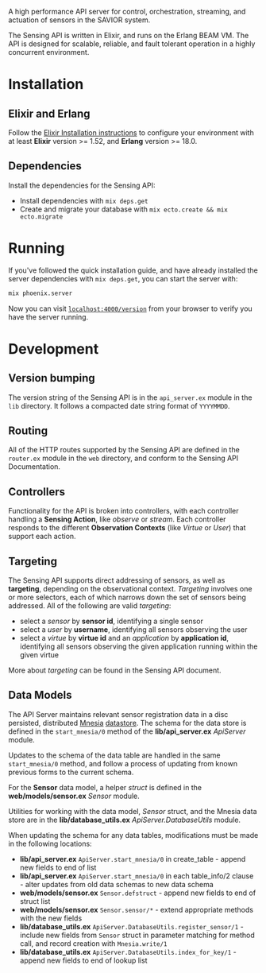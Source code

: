 
A high performance API server for control, orchestration, streaming, and actuation of
sensors in the SAVIOR system.

The Sensing API is written in Elixir, and runs on the Erlang BEAM VM. The API is designed
for scalable, reliable, and fault tolerant operation in a highly concurrent environment.

# Installation

## Elixir and Erlang

Follow the [Elixir Installation instructions](https://elixir-lang.org/install.html) to configure
your environment with at least **Elixir** version >= 1.52, and **Erlang** version >= 18.0. 

## Dependencies

Install the dependencies for the Sensing API:

  * Install dependencies with `mix deps.get`
  * Create and migrate your database with `mix ecto.create && mix ecto.migrate`
  

# Running

If you've followed the quick installation guide, and have already installed the server
dependencies with `mix deps.get`, you can start the server with:

```bash
mix phoenix.server
```  

Now you can visit [`localhost:4000/version`](http://localhost:4000/version) from your browser to
verify you have the server running.

# Development

## Version bumping

The version string of the Sensing API is in the `api_server.ex` module in the `lib` directory. It
follows a compacted date string format of `YYYYMMDD`.

## Routing

All of the HTTP routes supported by the Sensing API are defined in the `router.ex` module in
the `web` directory, and conform to the Sensing API Documentation.

## Controllers

Functionality for the API is broken into controllers, with each controller handling a **Sensing Action**,
like *observe* or *stream*. Each controller responds to the different **Observation Contexts** (like *Virtue* or *User*) that
support each action.

## Targeting

The Sensing API supports direct addressing of sensors, as well as **targeting**, depending on the observational
context. *Targeting* involves one or more selectors, each of which narrows down the set of sensors being
addressed. All of the following are valid *targeting*:

 - select a *sensor* by **sensor id**, identifying a single sensor
 - select a *user* by **username**, identifying all sensors observing the user
 - select a *virtue* by **virtue id** and an *application* by **application id**, identifying all sensors observing the given application running within the given virtue
 
More about *targeting* can be found in the Sensing API document.

## Data Models

The API Server maintains relevant sensor registration data in a disc persisted, distributed
[Mnesia](http://erlang.org/doc/man/mnesia.html) [datastore](https://elixirschool.com/en/lessons/specifics/mnesia/#nodes). The schema for the data store is defined in the `start_mnesia/0` method of the
**lib/api_server.ex** _ApiServer_ module.

Updates to the schema of the data table are handled in the same `start_mnesia/0` method, and
follow a process of updating from known previous forms to the current schema.

For the **Sensor** data model, a helper _struct_ is defined in the **web/models/sensor.ex** _Sensor_
module.

Utilities for working with the data model, _Sensor_ struct, and the Mnesia data store are in
the **lib/database_utils.ex** _ApiServer.DatabaseUtils_ module.

When updating the schema for any data tables, modifications must be made in the following
locations:

  - **lib/api_server.ex** `ApiServer.start_mnesia/0` in create_table - append new fields to end of list
  - **lib/api_server.ex** `ApiServer.start_mnesia/0` in each table_info/2 clause - alter updates from old data schemas to new data schema
  - **web/models/sensor.ex** `Sensor.defstruct` - append new fields to end of struct list
  - **web/models/sensor.ex** `Sensor.sensor/*` - extend appropriate methods with the new fields
  - **lib/database_utils.ex** `ApiServer.DatabaseUtils.register_sensor/1` - include new fields from `Sensor` struct in parameter matching for method call, and record creation with `Mnesia.write/1`
  - **lib/database_utils.ex** `ApiServer.DatabaseUtils.index_for_key/1` - append new fields to end of lookup list
 